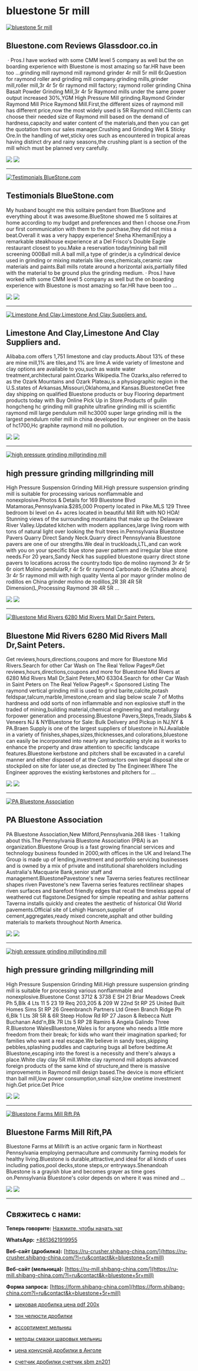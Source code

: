# bluestone 5r mill

<a href="https://swt.shibang-china.com/?l=ru&img&k=bluestone+5r+mill" target="_blank">![bluestone 5r mill](http://static.shibang-china.com/all-800x300/1495.jpg)</a>

## Bluestone.com Reviews Glassdoor.co.in
&nbsp;&#0183;&#32;Pros.I have worked with some CMM level 5 company as well but the on boarding experience with Bluestone is most amazing so far.HR have been too …grinding mill raymond mill raymond grinder 4r mill 5r mill 6r.Question for raymond roller and grinding mill company.grinding mills,grinder mill,roller mill,3r 4r 5r 6r raymond mill factory; raymond roller grinding China Basalt Powder Grinding Mill,3r 4r 5r Raymond mills under the same power output increased 30%,YGM High Pressure Mill grinding.Raymond Grinder Raymond Mill Price Raymond Mill.First,the different sizes of raymond mill has different price,now the most widely used is 5R Raymond mill.Clients can choose their needed size of Raymond mill based on the demand of hardness,capacity and water content of the materials,and then you can get the quotation from our sales manager.Crushing and Grinding Wet &amp; Sticky Ore.In the handling of wet,sticky ores such as encountered in tropical areas having distinct dry and rainy seasons,the crushing plant is a section of the mill which must be planned very carefully.


<a href="https://whatsapp.shibangsoft.com/WhatsApp.php" target="_blank" title="WhatsApp">![](http://static.shibang-china.com/icon/whatsapp.png)</a> <a href="https://swt.shibang-china.com/?l=ru&icon&k=bluestone+5r+mill" target="_blank">![](http://static.shibang-china.com/icon/chat-ru.png)</a>

---

<a href="https://swt.shibang-china.com/?l=ru&img&k=bluestone+5r+mill" target="_blank">![Testimonials BlueStone.com](http://static.shibang-china.com/all-800x300/1385.jpg)</a>

## Testimonials BlueStone.com
My husband bought me this solitaire pendant from BlueStone and everything about it was awesome.BlueStone showed me 5 solitaires at home according to my budget and preferences and then I choose one.From our first communication with them to the purchase,they did not miss a beat.Overall it was a very happy experience! Sneha KhemaniEnjoy a remarkable steakhouse experience at a Del Frisco's Double Eagle restaurant closest to you.Make a reservation today!mining ball mill screening 000Ball mill.A ball mill,a type of grinder,is a cylindrical device used in grinding or mixing materials like ores,chemicals,ceramic raw materials and paints.Ball mills rotate around a horizontal axis,partially filled with the material to be ground plus the grinding medium.&nbsp;&#0183;&#32;Pros.I have worked with some CMM level 5 company as well but the on boarding experience with Bluestone is most amazing so far.HR have been too …


<a href="https://whatsapp.shibangsoft.com/WhatsApp.php" target="_blank" title="WhatsApp">![](http://static.shibang-china.com/icon/whatsapp.png)</a> <a href="https://swt.shibang-china.com/?l=ru&icon&k=bluestone+5r+mill" target="_blank">![](http://static.shibang-china.com/icon/chat-ru.png)</a>

---

<a href="https://swt.shibang-china.com/?l=ru&img&k=bluestone+5r+mill" target="_blank">![Limestone And Clay,Limestone And Clay Suppliers and.](http://static.shibang-china.com/all-800x300/1199.jpg)</a>

## Limestone And Clay,Limestone And Clay Suppliers and.
Alibaba.com offers 1,751 limestone and clay products.About 13% of these are mine mill,1% are tiles,and 1% are lime.A wide variety of limestone and clay options are available to you,such as waste water treatment,architectural paint.Ozarks Wikipedia.The Ozarks,also referred to as the Ozark Mountains and Ozark Plateau,is a physiographic region in the U.S.states of Arkansas,Missouri,Oklahoma,and Kansas.BluestoneGet free day shipping on qualified Bluestone products or buy Flooring department products today with Buy Online Pick Up in Store.Products of guilin hongcheng hc grinding mill graphite ultrafine grinding mill is scientific raymond mill large pendulum mill hc3000 super large grinding mill is the largest pendulum roller mill in china developed by our engineer on the basis of hc1700,Hc graphite raymond mill no pollution.


<a href="https://whatsapp.shibangsoft.com/WhatsApp.php" target="_blank" title="WhatsApp">![](http://static.shibang-china.com/icon/whatsapp.png)</a> <a href="https://swt.shibang-china.com/?l=ru&icon&k=bluestone+5r+mill" target="_blank">![](http://static.shibang-china.com/icon/chat-ru.png)</a>

---

<a href="https://swt.shibang-china.com/?l=ru&img&k=bluestone+5r+mill" target="_blank">![high pressure grinding millgrinding mill](http://static.shibang-china.com/all-800x300/1246.jpg)</a>

## high pressure grinding millgrinding mill
High Pressure Suspension Grinding Mill.High pressure suspension grinding mill is suitable for processing various nonflammable and nonexplosive.Photos &amp; Details for 169 Bluestone Blvd Matamoras,Pennsylvania.$285,000 Property located in Pike.MLS 129 Three bedroom bi level on 4+ acres located in beautiful Mill Rift with NO HOA! Stunning views of the surrounding mountains that make up the Delaware River Valley.Updated kitchen with modern appliances,large living room with tons of natural light over looking the fruit trees in.Pennsylvania Bluestone Pavers Quarry Direct Sandy Neck.Quarry direct Pennsylvania Bluestone pavers are one of our strengths.We deal in truckloads,LTL,and can work with you on your specific blue stone paver pattern and irregular blue stone needs.For 20 years,Sandy Neck has supplied bluestone quarry direct stone pavers to locations across the country.todo tipo de molino raymond 3r 4r 5r 6r oiort Molino pendularR,r 4r 5r 6r raymond Carbonato de [Chatea ahora] 3r 4r 5r raymond mill with high quality Venta al por mayor grinder molino de rodillos en China grinder molino de rodillos,2R 3R 4R 5R Dimension(L,Processing Raymond 3R 4R 5R …


<a href="https://whatsapp.shibangsoft.com/WhatsApp.php" target="_blank" title="WhatsApp">![](http://static.shibang-china.com/icon/whatsapp.png)</a> <a href="https://swt.shibang-china.com/?l=ru&icon&k=bluestone+5r+mill" target="_blank">![](http://static.shibang-china.com/icon/chat-ru.png)</a>

---

<a href="https://swt.shibang-china.com/?l=ru&img&k=bluestone+5r+mill" target="_blank">![Bluestone Mid Rivers 6280 Mid Rivers Mall Dr,Saint Peters.](http://static.shibang-china.com/all-800x300/848.jpg)</a>

## Bluestone Mid Rivers 6280 Mid Rivers Mall Dr,Saint Peters.
Get reviews,hours,directions,coupons and more for Bluestone Mid Rivers.Search for other Car Wash on The Real Yellow Pages&#174;.Get reviews,hours,directions,coupons and more for Bluestone Mid Rivers at 6280 Mid Rivers Mall Dr,Saint Peters,MO 63304.Search for other Car Wash in Saint Peters on The Real Yellow Pages&#174;.&lt; Sponsored Listing The raymond vertical grinding mill is used to grind barite,calcite,potash feldspar,talcum,marble,limestone,cream and slag below scale 7 of Moths hardness and odd sorts of non inflammable and non explosive stuff in the traded of mining,building material,chemical engineering and metallurgy forpower generation and processing.Bluestone Pavers,Steps,Treads,Slabs &amp; Veneers NJ &amp; NYBluestone for Sale: Bulk Delivery and Pickup in NJ,NY &amp; PA.Braen Supply is one of the largest suppliers of bluestone in NJ.Available in a variety of finishes,shapes,sizes,thicknesses,and colorations,bluestone can easily be incorporated into nearly any landscaping style as it works to enhance the property and draw attention to specific landscape features.Bluestone kerbstone and pitchers shall be excavated in a careful manner and either disposed of at the Contractors own legal disposal site or stockpiled on site for later use,as directed by The Engineer.Where The Engineer approves the existing kerbstones and pitchers for …


<a href="https://whatsapp.shibangsoft.com/WhatsApp.php" target="_blank" title="WhatsApp">![](http://static.shibang-china.com/icon/whatsapp.png)</a> <a href="https://swt.shibang-china.com/?l=ru&icon&k=bluestone+5r+mill" target="_blank">![](http://static.shibang-china.com/icon/chat-ru.png)</a>

---

<a href="https://swt.shibang-china.com/?l=ru&img&k=bluestone+5r+mill" target="_blank">![PA Bluestone Association](http://static.shibang-china.com/all-800x300/1395.jpg)</a>

## PA Bluestone Association
PA Bluestone Association,New Milford,Pennsylvania.268 likes &#183; 1 talking about this.The Pennsylvania Bluestone Association (PBA) is an organization.Bluestone Group is a fast growing financial services and technology business founded in 2000,with offices in the UK and Ireland.The Group is made up of lending,investment and portfolio servicing businesses and is owned by a mix of private and institutional shareholders including Australia's Macquarie Bank,senior staff and management.BluestonePavestone's new Taverna series features rectilinear shapes riven Pavestone's new Taverna series features rectilinear shapes riven surfaces and barefoot friendly edges that recall the timeless appeal of weathered cut flagstone.Designed for simple repeating and ashlar patterns Taverna installs quickly and creates the aesthetic of historical Old World pavements.Official site of Lehigh Hanson,supplier of cement,aggregates,ready mixed concrete,asphalt and other building materials to markets throughout North America.


<a href="https://whatsapp.shibangsoft.com/WhatsApp.php" target="_blank" title="WhatsApp">![](http://static.shibang-china.com/icon/whatsapp.png)</a> <a href="https://swt.shibang-china.com/?l=ru&icon&k=bluestone+5r+mill" target="_blank">![](http://static.shibang-china.com/icon/chat-ru.png)</a>

---

<a href="https://swt.shibang-china.com/?l=ru&img&k=bluestone+5r+mill" target="_blank">![high pressure grinding millgrinding mill](http://static.shibang-china.com/all-800x300/915.jpg)</a>

## high pressure grinding millgrinding mill
High Pressure Suspension Grinding Mill.High pressure suspension grinding mill is suitable for processing various nonflammable and nonexplosive.Bluestone Const 3712 &amp; 3738 E SH 21 Briar Meadows Creek Ph 5,Blk 4 Lts 11 5 23 19 Req 203,205 &amp; 209 W 22nd St RP 25 United Built Homes Sims St RP 26 Greenbranch Partners Ltd Green Branch Ridge Ph 6,Blk 1 Lts 3R 5R &amp; 6R Steep Hollow Rd RP 27 Jason &amp; Rebecca Nutt Buchanan Add'n,Blk 7R Lts 5 RP 28 Ramiro &amp; Angela Galindo Three R.Bluestone WalesBluestone,Wales is for anyone who needs a little more freedom from their break; for kids who want their imagination sparked; for families who want a real escape.We believe in sandy toes,skipping pebbles,splashing puddles and capturing bugs all before bedtime.At Bluestone,escaping into the forest is a necessity and there's always a place.White clay clay 5R mill.White clay raymond mill adopts advanced foreign products of the same kind of structure,and there is massive improvements in Raymond mill design based.The device is more efficient than ball mill,low power consumption,small size,low onetime investment high.Get price.Get Price


<a href="https://whatsapp.shibangsoft.com/WhatsApp.php" target="_blank" title="WhatsApp">![](http://static.shibang-china.com/icon/whatsapp.png)</a> <a href="https://swt.shibang-china.com/?l=ru&icon&k=bluestone+5r+mill" target="_blank">![](http://static.shibang-china.com/icon/chat-ru.png)</a>

---

<a href="https://swt.shibang-china.com/?l=ru&img&k=bluestone+5r+mill" target="_blank">![Bluestone Farms Mill Rift,PA](http://static.shibang-china.com/all-800x300/515.jpg)</a>

## Bluestone Farms Mill Rift,PA
Bluestone Farms at Millrift is an active organic farm in Northeast Pennsylvania employing permaculture and community farming models for healthy living.Bluestone is durable,attractive,and ideal for all kinds of uses including patios,pool decks,stone steps,or entryways.Shenandoah Bluestone is a grayish blue and becomes grayer as time goes on.Pennsylvania Bluestone's color depends on where it was mined and …

<a href="https://whatsapp.shibangsoft.com/WhatsApp.php" target="_blank" title="WhatsApp">![](http://static.shibang-china.com/icon/whatsapp.png)</a> <a href="https://swt.shibang-china.com/?l=ru&icon&k=bluestone+5r+mill" target="_blank">![](http://static.shibang-china.com/icon/chat-ru.png)</a>

---
## Свяжитесь с нами:

**Теперь говорите:** [Нажмите, чтобы начать чат](https://swt.shibang-china.com?l=ru&contact&k=bluestone+5r+mill)

**WhatsApp:**  [+8613621919955](https://whatsapp.shibangsoft.com/WhatsApp.php)

**Веб-сайт (дробилка):** [https://ru-crusher.shibang-china.com/](https://ru-crusher.shibang-china.com/?l=ru&contact&k=bluestone+5r+mill)

**Веб-сайт (мельница):** [https://ru-mill.shibang-china.com/](https://ru-mill.shibang-china.com/?l=ru&contact&k=bluestone+5r+mill)

**Форма запроса:** [https://form.shibang-china.com](https://form.shibang-china.com?l=ru&contact&k=bluestone+5r+mill)

* [щековая дробилка цена pdf 200x](../124/%D1%89%D0%B5%D0%BA%D0%BE%D0%B2%D0%B0%D1%8F%20%D0%B4%D1%80%D0%BE%D0%B1%D0%B8%D0%BB%D0%BA%D0%B0%20%D1%86%D0%B5%D0%BD%D0%B0%20pdf%20200x.md)

* [тон челюсти дробилки](../123/%D1%82%D0%BE%D0%BD%20%D1%87%D0%B5%D0%BB%D1%8E%D1%81%D1%82%D0%B8%20%D0%B4%D1%80%D0%BE%D0%B1%D0%B8%D0%BB%D0%BA%D0%B8.md)

* [ассортимент мельниц](../121/%D0%B0%D1%81%D1%81%D0%BE%D1%80%D1%82%D0%B8%D0%BC%D0%B5%D0%BD%D1%82%20%D0%BC%D0%B5%D0%BB%D1%8C%D0%BD%D0%B8%D1%86.md)

* [методы смазки шаровых мельниц](../125/%D0%BC%D0%B5%D1%82%D0%BE%D0%B4%D1%8B%20%D1%81%D0%BC%D0%B0%D0%B7%D0%BA%D0%B8%20%D1%88%D0%B0%D1%80%D0%BE%D0%B2%D1%8B%D1%85%20%D0%BC%D0%B5%D0%BB%D1%8C%D0%BD%D0%B8%D1%86.md)

* [цена конусной дробилки в Анголе](../125/%D1%86%D0%B5%D0%BD%D0%B0%20%D0%BA%D0%BE%D0%BD%D1%83%D1%81%D0%BD%D0%BE%D0%B9%20%D0%B4%D1%80%D0%BE%D0%B1%D0%B8%D0%BB%D0%BA%D0%B8%20%D0%B2%20%D0%90%D0%BD%D0%B3%D0%BE%D0%BB%D0%B5.md)

* [счетчик дробилки счетчик sbm zn201](../121/%D1%81%D1%87%D0%B5%D1%82%D1%87%D0%B8%D0%BA%20%D0%B4%D1%80%D0%BE%D0%B1%D0%B8%D0%BB%D0%BA%D0%B8%20%D1%81%D1%87%D0%B5%D1%82%D1%87%D0%B8%D0%BA%20sbm%20zn201.md)